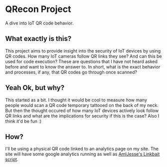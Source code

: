 # QRecon Project
A dive into IoT QR code behavior.


## What exactly is this?
 This project aims to provide insight into the security of IoT devices by using QR codes. How many IoT cameras follow QR links they see? And can this be used for code execution? These are questions that I have not heard asked before and want to know the answer to. In short, what is the exact behavior and processes, if any, that QR codes go through once scanned? 
 
 
 
 ## Yeah Ok, but why?
This started as a bit. I thought it would be cool to measure how many people would scan a QR code temporary tattooed on the back of my neck. But then the thought occured of how many IoT devices actively look follow QR links and what are the implications for security if this is the case? Also I think it'd be fun :)



## How?
I'll be using a physical QR code linked to an analytics page on my site. The site will have some google analytics running as well as [AmIJesse's Linkbait script](https://github.com/AmIJesse/LinkBait/). 
